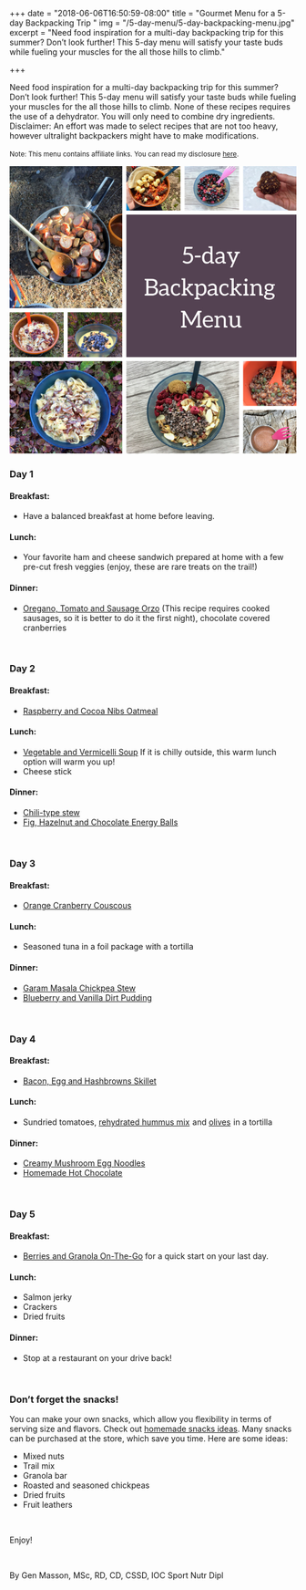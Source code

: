 +++
date = "2018-06-06T16:50:59-08:00"
title = "Gourmet Menu for a 5-day Backpacking Trip "
img = "/5-day-menu/5-day-backpacking-menu.jpg"
excerpt = "Need food inspiration for a multi-day backpacking trip for this summer? Don’t look further! This 5-day menu will satisfy your taste buds while fueling your muscles for the all those hills to climb."

+++

Need food inspiration for a multi-day backpacking trip for this summer? Don’t look further! This 5-day menu will satisfy your taste buds while fueling your muscles for the all those hills to climb. None of these recipes requires the use of a dehydrator. You will only need to combine dry ingredients. Disclaimer: An effort was made to select recipes that are not too heavy, however ultralight backpackers might have to make modifications.

<p><small>Note: This menu contains affiliate links. You can read my disclosure <a href="#affiliateDisclosure" data-target="#affiliateDisclosure" data-toggle="modal">here</a>.</small></p>


<img src="/img/posts/5-day-menu/5-day-backpacking-menu.jpg" class="recipe-right" /><br>

### Day 1 

#### Breakfast:
- Have a balanced breakfast at home before leaving.

#### Lunch: 
- Your favorite ham and cheese sandwich prepared at home with a few pre-cut fresh veggies (enjoy, these are rare treats on the trail!)

#### Dinner:
-  [Oregano, Tomato and Sausage Orzo](/recipes/oregano-tomato-orzo/) (This recipe requires cooked sausages, so it is better to do it the first night), chocolate covered cranberries

<br>

### Day 2 

#### Breakfast:
- [Raspberry and Cocoa Nibs Oatmeal](/recipes/raspberry-cocoa-oatmeal/)

#### Lunch: 
- [Vegetable and Vermicelli Soup](/recipes/vegetable_vermicelli_soup/) If it is chilly outside, this warm lunch option will warm you up!
- Cheese stick

#### Dinner: 
- [Chili-type stew](/recipes/chili-stew/)
- [Fig, Hazelnut and Chocolate Energy Balls](/recipes/fig-chocolate-ball/)

<br>

### Day 3

#### Breakfast: 
- [Orange Cranberry Couscous](/recipes/orange-couscous/)

#### Lunch: 
- Seasoned tuna in a foil package with a tortilla

#### Dinner: 
- [Garam Masala Chickpea Stew](/recipes/garam_masala_chickpeas/)
- [Blueberry and Vanilla Dirt Pudding](/recipes/blueberry-vanilla-pudding/)

<br>

### Day 4 

#### Breakfast:
- [Bacon, Egg and Hashbrowns Skillet](/recipes/egg-bacon-hashbrown/)

#### Lunch: 
- Sundried tomatoes, <a target="_blank" href="https://www.amazon.com/gp/product/B00LTL5YOG/ref=as_li_tl?ie=UTF8&camp=1789&creative=9325&creativeASIN=B00LTL5YOG&linkCode=as2&tag=gourmethiking-20&linkId=084668e64b76fe45392e07928a3460cd">rehydrated hummus mix</a><img src="//ir-na.amazon-adsystem.com/e/ir?t=gourmethiking-20&l=am2&o=1&a=B00LTL5YOG" width="1" height="1" border="0" alt="" style="border:none !important; margin:0px !important;" /> and <a target="_blank" href="https://www.amazon.com/gp/product/B00N32KXQ8/ref=as_li_tl?ie=UTF8&camp=1789&creative=9325&creativeASIN=B00N32KXQ8&linkCode=as2&tag=gourmethiking-20&linkId=8609bbdf8ea559aeaf24158d9fbffa1f">olives</a><img src="//ir-na.amazon-adsystem.com/e/ir?t=gourmethiking-20&l=am2&o=1&a=B00N32KXQ8" width="1" height="1" border="0" alt="" style="border:none !important; margin:0px !important;" /> in a tortilla 

#### Dinner: 
- [Creamy Mushroom Egg Noodles](/recipes/creamy-mushroom-noodles/)
- [Homemade Hot Chocolate](/recipes/hot-chocolate/)

<br>

### Day 5 

#### Breakfast:
- [Berries and Granola On-The-Go](/recipes/berries_granola/) for a quick start on your last day.

#### Lunch: 
- Salmon jerky
- Crackers
- Dried fruits

#### Dinner: 
- Stop at a restaurant on your drive back!

<br>

### Don’t forget the snacks! 

You can make your own snacks, which allow you flexibility in terms of serving size and flavors. Check out [homemade snacks ideas](/tags/snack/). Many snacks can be purchased at the store, which save you time. Here are some ideas:

- Mixed nuts
- Trail mix
- Granola bar
- Roasted and seasoned chickpeas
- Dried fruits
- Fruit leathers

<br>

Enjoy!

<br>

By Gen Masson, MSc, RD, CD, CSSD, IOC Sport Nutr Dipl
